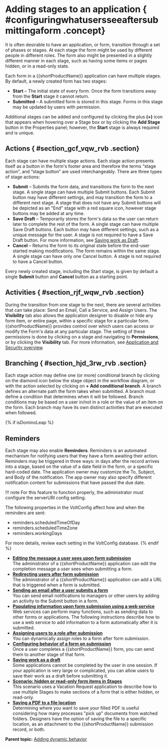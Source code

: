 # Adding stages to an application { #configuringwhatusersseeaftersubmittingaform .concept}

It is often desirable to have an application, or form, transition through a set of phases or stages. At each stage the form might be used by different people in different roles. The form also might be presented in a slightly different manner in each stage, such as having some items or pages hidden, or in a read-only state.

Each form in a {{shortProductName}} application can have multiple stages. By default, a newly created form has two stages:

-   **Start** – The initial state of every form. Once the form transitions away from the **Start** stage it cannot return.
-   **Submitted** – A submitted form is stored in this stage. Forms in this stage may be updated by users with permission.

Additional stages can be added and configured by clicking the plus **\(+\)** icon that appears when hovering over a Stage box or by clicking the **Add Stage** button in the Properties panel; however, the **Start** stage is always required and is unique.

## Actions { #section_gcf_vqw_rvb .section}

Each stage can have multiple stage actions. Each stage action presents itself as a button in the form's footer area and therefore the terms “stage action”, and “stage button” are used interchangeably. There are three types of stage actions:

-   **Submit** – Submits the form data, and transitions the form to the next stage. A single stage can have multiple Submit buttons. Each Submit button may have different settings, and may transition the form to a different next stage. A stage that does not have any Submit buttons will be depicted as an "End" stage with a red square icon, however stage buttons may be added at any time.
-   **Save Draft** – Temporarily stores the form's data so the user can return later to complete the rest of the form. A single stage can have multiple Save Draft buttons. Each button may have different settings, such as a unique message for the user. A stage is not required to have a Save Draft button. For more information, see [Saving work as Draft](sad_allowing_users_to_save.md).
-   **Cancel** – Returns the form to its original state before the end-user started making modifications. The form remains within the same stage. A single stage can have only one Cancel button. A stage is not required to have a Cancel button.

Every newly created stage, including the Start stage, is given by default a single **Submit** button and **Cancel** button as a starting point.

## Activities { #section_rjf_wqw_rvb .section}

During the transition from one stage to the next, there are several activities that can take place: Send an Email, Call a Service, and Assign Users. The **Visibility** tab also allows the application designer to disable or hide any form item, or entire page, within a specific stage for a particular form. {{shortProductName}} provides control over which users can access or modify the Form's data at any particular stage. The setting of these permissions is done by clicking on a stage and navigating to **Permissions**, or by clicking the **Visibility** tab. For more information, see [Application and Security overview](se_security_toc.md).

## Branching { #section_hjd_3rw_rvb .section}

Each stage action may define one \(or more\) conditional branch by clicking on the diamond icon below the stage object in the workflow diagram, or with the action selected by clicking on **+ Add conditional branch**. A branch defines an alternate path the form takes when submitted. A branch must define a condition that determines when it will be followed. Branch conditions may be based on a user in/not in a role or the value of an item on the form. Each branch may have its own distinct activities that are executed when followed.

{% if isDominoLeap %}
## Reminders

Each stage may also enable **Reminders**. Reminders is an automated mechanism for notifying users that they have a form awaiting their action. Reminders may be triggered in three ways: in days after the record arrives into a stage, based on the value of a date field in the form, or a specific hard-coded date. The application owner may customize the To, Subject, and Body of the notification. The app owner may also specify different notification content for submissions that have passed the due date.

!!! note
    For this feature to function properly, the administrator must configure the serverURI config setting.

The following properties in the VoltConfig affect how and when the reminders are sent:

- reminders.scheduledTimeOfDay
- reminders.scheduledTimeZone
- reminders.workingDays

For more details, review each setting in the VoltConfig database.
{% endif %}

-   **[Editing the message a user sees upon form submission](sub_editing_the_message_a_user_sees.md)**  
The administrator of a {{shortProductName}} application can edit the completion message a user sees when submitting a form.
-   **[Redirecting users after form submission](sub_editing_the_url_a_user_sees.md)**  
The administrator of a {{shortProductName}} application can add a URL that is triggered when a form is submitted.
-   **[Sending an email after a user submits a form](sub_sending_an_email.md)**  
You can send email notifications to managers or other users by adding an activity to the Submit button in a form.
-   **[Populating information upon form submission using a web service](sub_use_service_to_populate_on_form_submission.md)**  
Web services can perform many functions, such as sending data to other forms or applications. The following instructions describe how to use a web service to add information to a form automatically after it is submitted.
-   **[Assigning users to a role after submission](sub_assigning_a_user.md)**  
You can dynamically assign roles to a form after form submission.
-   **[Configuring behavior of a form on submission](sub_sending_a_user_to_another_url.md)**  
Once a user completes a {{shortProductName}} form, you can send them to another stage of that form.
-   **[Saving work as a draft](sad_allowing_users_to_save.md)**  
Some applications cannot be completed by the user in one session. If your application is very large or complicated, you can allow users to save their work as a draft before submitting it.
-   **[Scenario: hidden or read-only form items in Stages](sub_hidden_or_read_only_items_in_stages.md)**  
This scenario uses a Vacation Request application to describe how to use multiple Stages to make sections of a form that is either hidden, or read-only.
-   **[Saving a PDF to a file location](sub_saving_pdf.md)**  
Determining where you want to save your filled PDF is useful considering how many processes "pick up" documents from watched folders. Designers have the option of saving the file to a specific location, as an attachment to the {{shortProductName}} submission record, or both.

**Parent topic:** [Adding dynamic behavior](cr_adding_dynamic_behavior.md)

